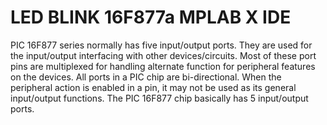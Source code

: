 # LED BLINK 16F877a MPLAB X IDE

PIC 16F877 series normally has five input/output ports. They are used for the input/output interfacing with other devices/circuits. Most of these port pins are multiplexed for handling alternate function for peripheral features on the devices. All ports in a PIC chip are bi-directional. When the peripheral action is enabled in a pin, it may not be used as its general input/output functions. The PIC 16F877 chip basically has 5 input/output ports. 
